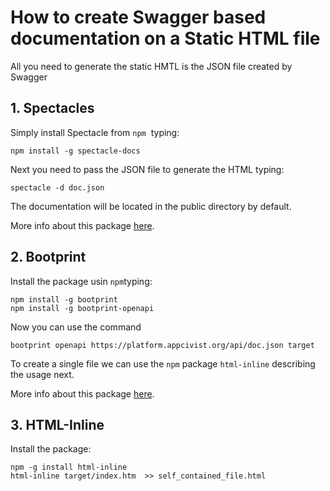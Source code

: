 # How to create Swagger based documentation on a Static HTML file

All you need to generate the static HMTL is the JSON file created by Swagger

## 1. Spectacles

Simply install Spectacle from `npm`  typing:

``` 
npm install -g spectacle-docs
```

Next you need to pass the JSON file to generate the HTML typing:

```
spectacle -d doc.json
```

The documentation will be located in the public directory by default.

More info about this package [here](https://github.com/sourcey/spectacle).


## 2. Bootprint

Install the package usin `npm`typing:

```
npm install -g bootprint
npm install -g bootprint-openapi
```

Now you can use the command 

```
bootprint openapi https://platform.appcivist.org/api/doc.json target
```

To create a single file we can use the `npm` package `html-inline` describing the usage next.



More info about this package [here](https://www.npmjs.com/package/bootprint-swagger).

## 3. HTML-Inline

Install the package:

```
npm -g install html-inline
html-inline target/index.htm  >> self_contained_file.html
```


